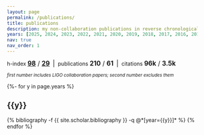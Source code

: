```yaml
---
layout: page
permalink: /publications/
title: publications
description: my non-collaboration publications in reverse chronological order&mdash;you can also see these in <b><a href=https://inspirehep.net/literature?sort=mostrecent&size=25&page=1&q=author%3Aisi%20-%20abbott>iNSPIRE</a></b>.<br><i>an asterisk (*) indicates a mentee.</i>
years: [2025, 2024, 2023, 2022, 2021, 2020, 2019, 2018, 2017, 2016, 2015, 2013]
nav: true
nav_order: 1
---
```

<!-- _pages/publications.md -->
h-index
<big><b>[98](https://inspirehep.net/literature?sort=mostrecent&size=25&page=1&q=author%3Aisi&ui-citation-summary=true)</b>
/
<b>[29](https://inspirehep.net/literature?sort=mostrecent&size=25&page=1&q=author%3Aisi%20-%20abbott&ui-citation-summary=true)</b></big>
&nbsp;<big>\|</big>&nbsp; publications <big><b>210</b> / <b>61</b></big>
&nbsp;<big>\|</big>&nbsp; citations <big><b>96k</b> / <b>3.5k</b></big>

<i><small>first number includes LIGO collaboration papers; second number excludes them</small></i>


<div class="publications">

{%- for y in page.years %}
  <h2 class="year">{{y}}</h2>
  {% bibliography -f {{ site.scholar.bibliography }} -q @*[year={{y}}]* %}
{% endfor %}

</div>
